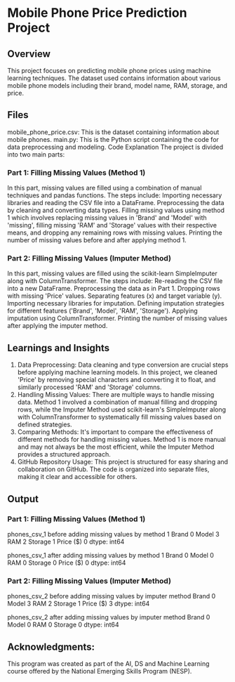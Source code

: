 # Mobile Phone Price Prediction Project
## Overview
This project focuses on predicting mobile phone prices using machine learning techniques. The dataset used contains information about various mobile phone models including their brand, model name, RAM, storage, and price.

## Files
mobile_phone_price.csv: This is the dataset containing information about mobile phones.
main.py: This is the Python script containing the code for data preprocessing and modeling.
Code Explanation
The project is divided into two main parts:

### Part 1: Filling Missing Values (Method 1)
In this part, missing values are filled using a combination of manual techniques and pandas functions. The steps include:
  Importing necessary libraries and reading the CSV file into a DataFrame.
  Preprocessing the data by cleaning and converting data types.
  Filling missing values using method 1 which involves replacing missing values in 'Brand' and 'Model' with 'missing', filling missing 'RAM' and 'Storage' values with their respective means, and dropping any remaining rows with missing values.
  Printing the number of missing values before and after applying method 1.

### Part 2: Filling Missing Values (Imputer Method)
In this part, missing values are filled using the scikit-learn SimpleImputer along with ColumnTransformer. The steps include:
  Re-reading the CSV file into a new DataFrame.
  Preprocessing the data as in Part 1.
  Dropping rows with missing 'Price' values.
  Separating features (x) and target variable (y).
  Importing necessary libraries for imputation.
  Defining imputation strategies for different features ('Brand', 'Model', 'RAM', 'Storage').
  Applying imputation using ColumnTransformer.
  Printing the number of missing values after applying the imputer method.

## Learnings and Insights
1. Data Preprocessing: Data cleaning and type conversion are crucial steps before applying machine learning models. In this project, we cleaned 'Price' by removing special characters and converting it to float, and similarly processed 'RAM' and 'Storage' columns.
2. Handling Missing Values: There are multiple ways to handle missing data. Method 1 involved a combination of manual filling and dropping rows, while the Imputer Method used scikit-learn's SimpleImputer along with ColumnTransformer to systematically fill missing values based on defined strategies.
3. Comparing Methods: It's important to compare the effectiveness of different methods for handling missing values. Method 1 is more manual and may not always be the most efficient, while the Imputer Method provides a structured approach.
4. GitHub Repository Usage: This project is structured for easy sharing and collaboration on GitHub. The code is organized into separate files, making it clear and accessible for others.

## Output
### Part 1: Filling Missing Values (Method 1)

phones_csv_1 before adding missing values by method 1
Brand         0
Model         3
RAM           2
Storage       1
Price ($)     0
dtype: int64

phones_csv_1 after adding missing values by method 1
Brand         0
Model         0
RAM           0
Storage       0
Price ($)     0
dtype: int64

### Part 2: Filling Missing Values (Imputer Method)

phones_csv_2 before adding missing values by imputer method
Brand         0
Model         3
RAM           2
Storage       1
Price ($)     3
dtype: int64

phones_csv_2 after adding missing values by imputer method
Brand         0
Model         0
RAM           0
Storage       0
dtype: int64

## Acknowledgments:
This program was created as part of the AI, DS and Machine Learning course offered by the National Emerging Skills Program (NESP).
